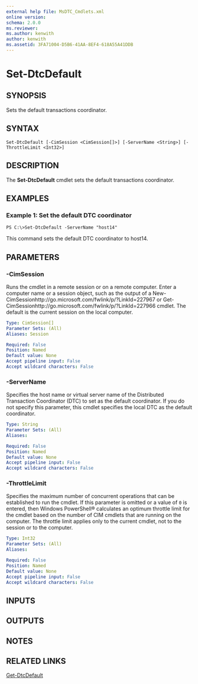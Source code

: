 ```yaml
---
external help file: MsDTC_Cmdlets.xml
online version: 
schema: 2.0.0
ms.reviewer:
ms.author: kenwith
author: kenwith
ms.assetid: 3FA71004-D5B6-41AA-8EF4-618A55A41DDB
---
```


# Set-DtcDefault

## SYNOPSIS
Sets the default transactions coordinator.

## SYNTAX

```
Set-DtcDefault [-CimSession <CimSession[]>] [-ServerName <String>] [-ThrottleLimit <Int32>]
```

## DESCRIPTION
The **Set-DtcDefault** cmdlet sets the default transactions coordinator.

## EXAMPLES

### Example 1: Set the default DTC coordinator
```
PS C:\>Set-DtcDefault -ServerName "host14"
```

This command sets the default DTC coordinator to host14.

## PARAMETERS

### -CimSession
Runs the cmdlet in a remote session or on a remote computer.
Enter a computer name or a session object, such as the output of a New-CimSessionhttp://go.microsoft.com/fwlink/p/?LinkId=227967 or Get-CimSessionhttp://go.microsoft.com/fwlink/p/?LinkId=227966 cmdlet.
The default is the current session on the local computer.

```yaml
Type: CimSession[]
Parameter Sets: (All)
Aliases: Session

Required: False
Position: Named
Default value: None
Accept pipeline input: False
Accept wildcard characters: False
```

### -ServerName
Specifies the host name or virtual server name of the Distributed Transaction Coordinator (DTC) to set as the default coordinator.
If you do not specify this parameter, this cmdlet specifies the local DTC as the default coordinator.

```yaml
Type: String
Parameter Sets: (All)
Aliases: 

Required: False
Position: Named
Default value: None
Accept pipeline input: False
Accept wildcard characters: False
```

### -ThrottleLimit
Specifies the maximum number of concurrent operations that can be established to run the cmdlet.
If this parameter is omitted or a value of `0` is entered, then Windows PowerShell® calculates an optimum throttle limit for the cmdlet based on the number of CIM cmdlets that are running on the computer.
The throttle limit applies only to the current cmdlet, not to the session or to the computer.

```yaml
Type: Int32
Parameter Sets: (All)
Aliases: 

Required: False
Position: Named
Default value: None
Accept pipeline input: False
Accept wildcard characters: False
```

## INPUTS

## OUTPUTS

## NOTES

## RELATED LINKS

[Get-DtcDefault](./Get-DtcDefault.md)

